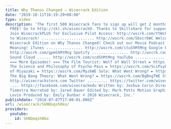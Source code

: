 ```yaml
---
title: Why Thanos Changed – Wisecrack Edition
date: "2019-10-11T16:19:20+08:00"
type: video
description: 'The first 500 Wisecrack fans to sign up will get 2 months of Skillshare
  FREE! Go to http://skl.sh/wisecrack9. Thanks to Skillshare for supporting this video.
  Join WisecrackPLUS for Exclusive Pilot Access: http://wscrk.com/YtWcPls Subscribe
  to Wisecrack! ....................... http://wscrk.com/SbscrbWC Welcome to this
  Wisecrack Edition on Why Thanos Changed! Check out our Movie Podcast - Show Me the
  Meaning! iTunes ................ http://wscrk.com/ituShMtMng Google Play .......
  http://wscrk.com/gpmShMtMng Spotify ................ http://wscrk.com/spfyShMtMng
  Sound Cloud ...... http://wscrk.com/scdShMtMng YouTube ............. http://wscrk.com/casts
  === More Episodes! === The Film Tourist: Wolf of Wall Street ► https://wscrk.com/WlfWlstFT
  The Science and Philosophy of Psycho-Pass ► https://wscrk.com/SciPsyPWE The Philosophy
  of Miyazaki ► https://wscrk.com/MyzkWE Solo: What Went Wrong? ► https://wscrk.com/SoloSWWE
  The Big Bang Theory: What Went Wrong? ► https://wscrk.com/BgBngTWE Store ...........
  http://wisecrackstore.com Twitter ......... https://twitter.com/wisecrack Facebook
  .... https://facebook.com/wisecrackedu Written by: Joshua Corin Directed by: Robert
  Tiemstra Narrated by: Jared Bauer Edited by: Mark Potts Motion Graphics by: Drew
  Levin Produced by: Emily Dunbar © 2018 Wisecrack, Inc.'
publishdate: "2018-07-07T17:00:01.000Z"
url: /wisecrack/SkNQoqsh8ko/
providers:
  youtube:
    id: SkNQoqsh8ko
---
```

